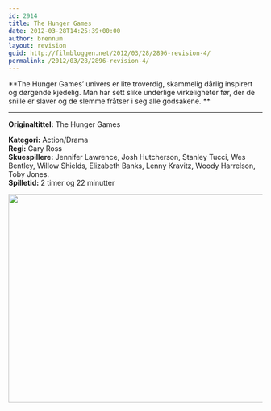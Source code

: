 ```yaml
---
id: 2914
title: The Hunger Games
date: 2012-03-28T14:25:39+00:00
author: brennum
layout: revision
guid: http://filmbloggen.net/2012/03/28/2896-revision-4/
permalink: /2012/03/28/2896-revision-4/
---
```

**The Hunger Games&#8217; univers er lite troverdig, skammelig dårlig inspirert og dørgende kjedelig. Man har sett slike underlige virkeligheter før, der de snille er slaver og de slemme fråtser i seg alle godsakene. **  
****

**<!--more-->Originaltittel:** The Hunger Games

  
**Kategori:** Action/Drama  
**Regi:** Gary Ross  
**Skuespillere:** Jennifer Lawrence, Josh Hutcherson, Stanley Tucci, Wes Bentley, Willow Shields, Elizabeth Banks, Lenny Kravitz, Woody Harrelson, Toby Jones.  
**Spilletid:** 2 timer og 22 minutter

<a href="http://filmbloggen.net/?attachment_id=2912" rel="attachment wp-att-2912"><img class="alignnone size-large wp-image-2912" src="http://filmbloggen.net/wp-content/uploads//2012/03/the-hunger-games-movie-for-dummies-img-620x413.jpg" alt="" width="620" height="413" /></a>